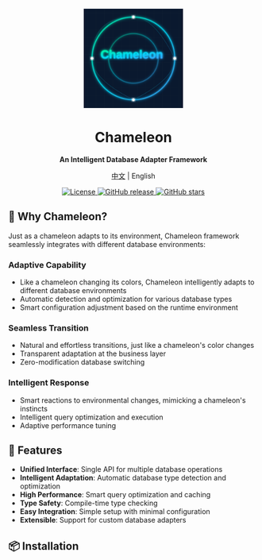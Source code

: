 <p align="center">
  <img src="./assets/Chameleon.svg" alt="Chameleon Logo" width="200" height="200"/>
</p>

<h1 align="center">Chameleon</h1>

<p align="center">
  <strong>An Intelligent Database Adapter Framework</strong>
</p>

<p align="center">
  <a href="README_CN.md">中文</a> | English
</p>

<p align="center">
  <a href="LICENSE">
    <img src="https://img.shields.io/badge/license-Apache%202-blue.svg" alt="License"/>
  </a>
  <a href="https://github.com/yourusername/chameleon/releases">
    <img src="https://img.shields.io/github/v/release/yourusername/chameleon" alt="GitHub release"/>
  </a>
  <a href="https://github.com/yourusername/chameleon/stargazers">
    <img src="https://img.shields.io/github/stars/yourusername/chameleon" alt="GitHub stars"/>
  </a>
</p>


## 🦎 Why Chameleon?

Just as a chameleon adapts to its environment, Chameleon framework seamlessly integrates with different database environments:

### Adaptive Capability
- Like a chameleon changing its colors, Chameleon intelligently adapts to different database environments
- Automatic detection and optimization for various database types
- Smart configuration adjustment based on the runtime environment

### Seamless Transition
- Natural and effortless transitions, just like a chameleon's color changes
- Transparent adaptation at the business layer
- Zero-modification database switching

### Intelligent Response
- Smart reactions to environmental changes, mimicking a chameleon's instincts
- Intelligent query optimization and execution
- Adaptive performance tuning

## 🚀 Features

- **Unified Interface**: Single API for multiple database operations
- **Intelligent Adaptation**: Automatic database type detection and optimization
- **High Performance**: Smart query optimization and caching
- **Type Safety**: Compile-time type checking
- **Easy Integration**: Simple setup with minimal configuration
- **Extensible**: Support for custom database adapters

## 📦 Installation
